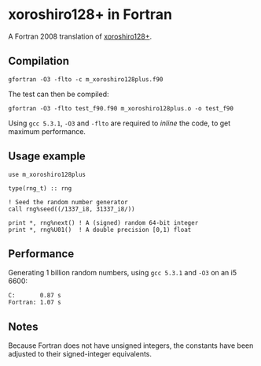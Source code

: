 # xoroshiro128+ in Fortran

A Fortran 2008 translation of [xoroshiro128+](http://xoroshiro.di.unimi.it/).

## Compilation

    gfortran -O3 -flto -c m_xoroshiro128plus.f90

The test can then be compiled:

    gfortran -O3 -flto test_f90.f90 m_xoroshiro128plus.o -o test_f90

Using `gcc 5.3.1`, `-O3` and `-flto` are required to *inline* the code, to get
maximum performance.

## Usage example

    use m_xoroshiro128plus

    type(rng_t) :: rng

    ! Seed the random number generator
    call rng%seed((/1337_i8, 31337_i8/))

    print *, rng%next() ! A (signed) random 64-bit integer
    print *, rng%U01()  ! A double precision [0,1) float

## Performance

Generating 1 billion random numbers, using `gcc 5.3.1` and `-O3` on an i5 6600:

    C:       0.87 s
    Fortran: 1.07 s

## Notes

Because Fortran does not have unsigned integers, the constants have been
adjusted to their signed-integer equivalents.
